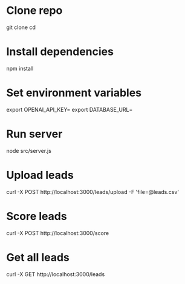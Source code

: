 # Clone repo

git clone <repo-url>
cd <project-folder>

# Install dependencies

npm install

# Set environment variables

export OPENAI_API_KEY=<your-key>
export DATABASE_URL=<your-db-connection>

# Run server

node src/server.js

# Upload leads

curl -X POST http://localhost:3000/leads/upload -F 'file=@leads.csv'

# Score leads

curl -X POST http://localhost:3000/score

# Get all leads

curl -X GET http://localhost:3000/leads
